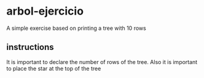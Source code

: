 # arbol-ejercicio
A simple exercise based on printing a tree with 10 rows
## instructions
It is important to declare the number of rows of the tree.
Also it is important to place the star at the top of the tree